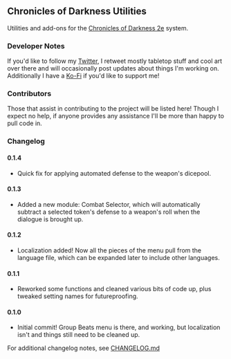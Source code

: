 ## Chronicles of Darkness Utilities
Utilities and add-ons for the [Chronicles of Darkness 2e](https://gitlab.com/MarlQ/mta) system.

### Developer Notes
If you'd like to follow my [Twitter](https://twitter.com/ThalissaRemnant), I retweet mostly tabletop stuff and cool art over there and will occasionally post updates about things I'm working on. Additionally I have a [Ko-Fi](https://ko-fi.com/thalissa) if you'd like to support me!

### Contributors
Those that assist in contributing to the project will be listed here! Though I expect no help, if anyone provides any assistance I'll be more than happy to pull code in.

### Changelog
#### 0.1.4
* Quick fix for applying automated defense to the weapon's dicepool.

#### 0.1.3
* Added a new module: Combat Selector, which will automatically subtract a selected token's defense to a weapon's roll when the dialogue is brought up.

#### 0.1.2
* Localization added! Now all the pieces of the menu pull from the language file, which can be expanded later to include other languages.

#### 0.1.1
* Reworked some functions and cleaned various bits of code up, plus tweaked setting names for futureproofing.

#### 0.1.0
* Initial commit! Group Beats menu is there, and working, but localization isn't and things still need to be cleaned up.


For additional changelog notes, see [CHANGELOG.md](https://github.com/thalissa/cofdutils/blob/main/CHANGELOG.md)
